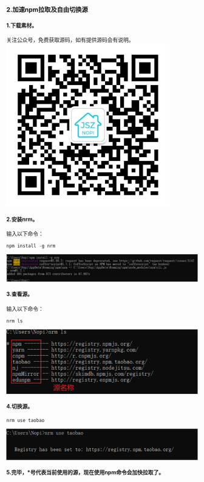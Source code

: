 ### 2.加速npm拉取及自由切换源
#### 1.下载素材。
关注公众号，免费获取源码，如有提供源码会有说明。
![title](https://raw.githubusercontent.com/JSZNopi/JSZImage/master/gitnote/2019/10/30/WXCODE-1572446034519.jpeg)

#### 2.安装nrm。
输入以下命令：
```java
npm install -g nrm
```
![title](https://raw.githubusercontent.com/JSZNopi/JSZImage/master/gitnote/2020/03/01/1-1583074380639.png)


#### 3.查看源。
输入以下命令：
```java
nrm ls
```
![title](https://raw.githubusercontent.com/JSZNopi/JSZImage/master/gitnote/2020/03/01/2-1583074388290.png)

#### 4.切换源。
```java
nrm use taobao
```
![title](https://raw.githubusercontent.com/JSZNopi/JSZImage/master/gitnote/2020/03/01/3-1583074393657.png)

#### 5.完毕，*号代表当前使用的源，现在使用npm命令会加快拉取了。
